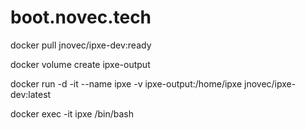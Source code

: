 # boot.novec.tech

docker pull jnovec/ipxe-dev:ready

docker volume create ipxe-output

docker run -d -it --name ipxe -v ipxe-output:/home/ipxe jnovec/ipxe-dev:latest

docker exec -it ipxe /bin/bash

